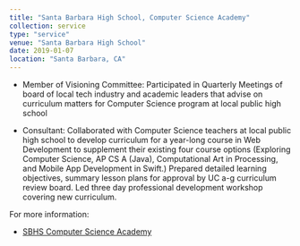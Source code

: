 ```yaml
---
title: "Santa Barbara High School, Computer Science Academy"
collection: service
type: "service"
venue: "Santa Barbara High School"
date: 2019-01-07
location: "Santa Barbara, CA"
---
```


* Member of Visioning Committee: Participated in Quarterly Meetings of
   board of local tech industry and academic leaders that advise on
   curriculum matters for Computer Science program at local public high
   school

* Consultant: Collaborated with Computer Science teachers at local
   public high school to develop curriculum for a year-long course in
   Web Development to supplement their existing four course options
   (Exploring Computer Science, AP CS A (Java), Computational Art in
   Processing, and Mobile App Development in Swift.)  Prepared
   detailed learning objectives, summary lesson plans for approval by
   UC a-g curriculum review board.  Led three day professional
   development workshop covering new curriculum.


For more information:
* [SBHS Computer Science Academy](https://sbhscs.org/)

